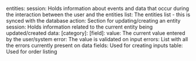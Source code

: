 
entities:
  session: Holds information about events and data that occur during the interaction between the user and the entities
  list: The entities list - this is synced with the database
  action: Section for updating/creating an entity
    session: Holds information related to the current entity being updated/created
    data:
      [category]:
        [field]:
          value: The current value entered by the user/system
          error: The value is validated on input
    errors: List with all the errors currently present on data
  fields: Used for creating inputs
  table: Used for order listing
